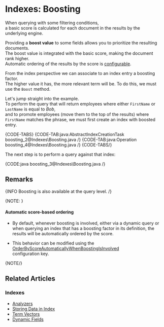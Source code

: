 # Indexes: Boosting

When querying with some filtering conditions,  
a basic score is calculated for each document in the results by the underlying engine.

Providing a **boost value** to some fields allows you to prioritize the resulting documents.  
The boost value is integrated with the basic score, making the document rank higher.  
Automatic ordering of the results by the score is [configurable](../indexes/boosting#automatic-score-based-ordering).

From the index perspective we can associate to an index entry a boosting factor.  
The higher value it has, the more relevant term will be. To do this, we must use the `Boost` method.

Let's jump straight into the example.  
To perform the query that will return employees where either `FirstName` or `LastName` is equal to _Bob_,  
and to promote employees (move them to the top of the results) where `FirstName` matches the phrase, we must first create an index with boosted entry.

{CODE-TABS}
{CODE-TAB:java:AbstractIndexCreationTask boosting_2@Indexes\Boosting.java /}
{CODE-TAB:java:Operation boosting_4@Indexes\Boosting.java /}
{CODE-TABS/}

The next step is to perform a query against that index:

{CODE:java boosting_3@Indexes\Boosting.java /}

## Remarks

{INFO Boosting is also available at the query level. /}

{NOTE: }

#### Automatic score-based ordering

* By default, whenever boosting is involved, either via a dynamic query or when querying an index that has a boosting factor in its definition,
  the results will be automatically ordered by the score.

* This behavior can be modified using the [OrderByScoreAutomaticallyWhenBoostingIsInvolved](../server/configuration/indexing-configuration#indexing.orderbyscoreautomaticallywhenboostingisinvolved)    
  configuration key.

{NOTE/}

## Related Articles

### Indexes

- [Analyzers](../indexes/using-analyzers)
- [Storing Data in Index](../indexes/storing-data-in-index)
- [Term Vectors](../indexes/using-term-vectors)
- [Dynamic Fields](../indexes/using-dynamic-fields)
